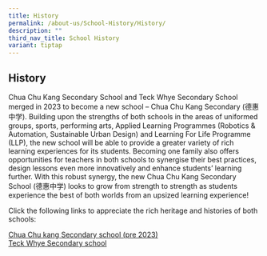 ```yaml
---
title: History
permalink: /about-us/School-History/History/
description: ""
third_nav_title: School History
variant: tiptap
---
```

<h2><strong>History</strong></h2>
<p>Chua Chu Kang Secondary School and Teck Whye Secondary School merged in
2023 to become a new school – Chua Chu Kang Secondary (德惠中学). Building
upon the strengths of both schools in the areas of uniformed groups, sports,
performing arts, Applied Learning Programmes (Robotics &amp; Automation,
Sustainable Urban Design) and Learning For Life Programme (LLP), the new
school will be able to provide a greater variety of rich learning experiences
for its students. Becoming one family also offers opportunities for teachers
in both schools to synergise their best practices, design lessons even
more innovatively and enhance students’ learning further. With this robust
synergy, the new Chua Chu Kang Secondary School (德惠中学) looks to grow from
strength to strength as students experience the best of both worlds from
an upsized learning experience!</p>
<p>Click the following links to appreciate the rich heritage and histories
of both schools:</p>
<p><a href="/about-us/School-History/Chua-Chu-Kang-Secondary-School/" rel="noopener noreferrer nofollow" target="_blank">Chua Chu kang Secondary school (pre 2023)</a>
<br><a href="/about-us/School-History/Teck-Whye-Secondary-School/" rel="noopener noreferrer nofollow" target="_blank">Teck Whye Secondary school</a>
</p>